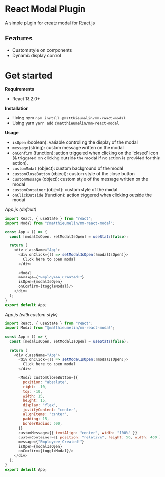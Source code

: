 # React Modal Plugin

A simple plugin for create modal for React.js

## Features

- Custom style on components
- Dynamic display control

# Get started

**Requirements**
- React 18.2.0+

**Installation**
- Using npm `npm install @matthieumelin/mm-react-modal`
- Using yarn `yarn add @matthieumelin/mm-react-modal`

**Usage**
- ``isOpen`` (boolean): variable controlling the display of the modal
- ``message`` (string): custom message written on the modal
- ``onConfirm`` (function): action triggered when clicking on the 'closed' icon (& triggered on clicking outside the modal if no action is provided for this action).
- ``customModal`` (object): custom background of the modal
- ``customCloseButton`` (object): custom style of the close button
- ``customMessage`` (object): custom style of the message written on the modal
- ``customContainer`` (object): custom style of the modal
- ``onClickOutside`` (function): action triggered when clicking outside the modal

*App.js (default)*
```javascript
import React, { useState } from "react";
import Modal from "@matthieumelin/mm-react-modal";

const App = () => {
  const [modalIsOpen, setModalIsOpen] = useState(false);

  return (
    <div className="App">
      <div onClick={() => setModalIsOpen(!modalIsOpen)}>
        Click here to open modal
      </div>

      <Modal
      message={"Employeee Created!"}
      isOpen={modalIsOpen} 
      onConfirm={toggleModal}/>
    </div>
  );
}
export default App;
```

*App.js (with custom style)*
```javascript
import React, { useState } from "react";
import Modal from "@matthieumelin/mm-react-modal";

const App = () => {
  const [modalIsOpen, setModalIsOpen] = useState(false);

  return (
    <div className="App">
      <div onClick={() => setModalIsOpen(!modalIsOpen)}>
        Click here to open modal
      </div>

      <Modal customCloseButton={{
        position: "absolute",
        right: -10,
        top: -10,
        width: 15,
        height: 15,
        display: "flex",
        justifyContent: "center",
        alignItems: "center",
        padding: 15,
        borderRadius: 100,
      }}
      customMessage={{ textAlign: "center", width: "100%" }}
      customContainer={{ position: "relative", height: 50, width: 400 }}
      message={"Employeee Created!"}
      isOpen={modalIsOpen} 
      onConfirm={toggleModal}/>
    </div>
  );
}
export default App;
```

